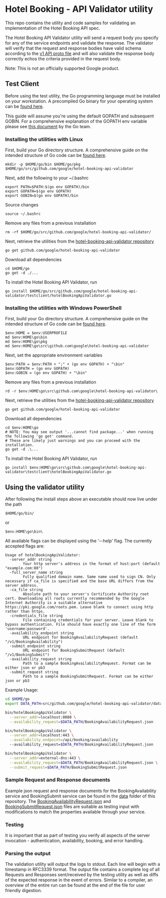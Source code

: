 # Hotel Booking - API Validator utility

This repo contains the utility and code samples for validating an implementation
of the Hotel Booking API spec.

The Hotel Booking API Validator utility will send a request body you specify
for any of the service endpoints and validate the response. The validator will
verify that the request and response bodies have valid schema according to the
[v1 API proto file](./proto/v1.proto) and will also validate the response body
correctly echos the criteria provided in the request body.

Note: This is not an officially supported Google product.

## Test Client

Before using the test utility, the Go programming language must be installed on
your workstation. A precompiled Go binary for your operating system can be
[found here](https://golang.org/dl/).

This guide will assume you're using the default GOPATH and subsequent GOBIN. For
a comprehensive explanation of the GOPATH env variable please see
[this document](https://golang.org/dl/) by the Go team.

### Installing the utilities with Linux

First, build your Go directory structure. A comprehensive guide on the intended
structure of Go code can be [found here](https://golang.org/doc/code.html).

    mkdir -p $HOME/go/bin $HOME/go/pkg $HOME/go/src/github.com/google/hotel-booking-api-validator

Next, add the following to your ~/.bashrc

    export PATH=$PATH:$(go env GOPATH)/bin
    export GOPATH=$(go env GOPATH)
    export GOBIN=$(go env GOPATH)/bin

Source changes

    source ~/.bashrc

Remove any files from a previous installation

    rm -rf $HOME/go/src/github.com/google/hotel-booking-api-validator/

Next, retrieve the utilities from the
[hotel-booking-api-validator repository](https://github.com/google/hotel-booking-api-validator)

    go get github.com/google/hotel-booking-api-validator

Download all dependencies

    cd $HOME/go
    go get -d ./...

To install the Hotel Booking API Validator, run

    go install $HOME/go/src/github.com/google/hotel-booking-api-validator/testclient/hotelBookingApiValidator.go

### Installing the utilities with Windows PowerShell

First, build your Go directory structure. A comprehensive guide on the intended
structure of Go code can be [found here](https://golang.org/doc/code.html).

    $env:HOME = $env:USERPROFILE
    md $env:HOME\go\bin
    md $env:HOME\go\pkg
    md $env:HOME\go\src\github.com\google\hotel-booking-api-validator

Next, set the appropriate environment variables

    $env:PATH = $env:PATH + ";" + (go env GOPATH) + "\bin"
    $env:GOPATH = (go env GOPATH)
    $env:GOBIN = (go env GOPATH) + "\bin"

Remove any files from a previous installation

    rd -r $env:HOME\go\src\github.com\google\hotel-booking-api-validator\

Next, retrieve the utilities from the
[hotel-booking-api-validator repository](https://github.com/google/hotel-booking-api-validator)

    go get github.com/google/hotel-booking-api-validator

Download all dependencies

    cd $env:HOME\go
    # NOTE: You may see output '...cannot find package...' when running the following 'go get' command.
    # These are likely just warnings and you can proceed with the installation.
    go get -d .\...

To install the Hotel Booking API Validator, run

    go install $env:HOME\go\src\github.com\google\hotel-booking-api-validator\testclient\hotelBookingApiValidator.go

## Using the validator utility

After following the install steps above an executable should now live under the
path

    $HOME/go/bin/

or

    $env:HOME\go\bin\

All available flags can be displayed using the '--help' flag. The currently
accepted flags are:

```
Usage of hotelBookingApiValidator:
  -server_addr string
        Your http server's address in the format of host:port (default "example.com:80")
  -full_server_name string
        Fully qualified domain name. Same name used to sign CN. Only necessary if ca_file is specified and the base URL differs from the server address.
  -ca_file string
        Absolute path to your server's Certificate Authority root cert. Downloading all roots currently recommended by the Google Internet Authority is a suitable alternative https://pki.google.com/roots.pem. Leave blank to connect using http rather than https.
  -credentials_file string
        File containing credentials for your server. Leave blank to bypass authentication. File should have exactly one line of the form 'username:password'.
  -availability_endpoint string
        URL endpoint for BookingAvailabilityRequest (default "/v1/BookingAvailability")
  -submit_endpoint string
        URL endpoint for BookingSubmitRequest (default "/v1/BookingSubmit")
  -availability_request string
        Path to a sample BookingAvailabilityRequest. Format can be either json or pb3
  -submit_request string
        Path to a sample BookingSubmitRequest. Format can be either json or pb3
```

Example Usage:

```bash
cd $HOME/go
export DATA_PATH=src/github.com/google/hotel-booking-api-validator/data

bin/hotelBookingApiValidator \
  --server_addr=localhost:8080 \
  --availability_request=$DATA_PATH/BookingAvailabilityRequest.json

bin/hotelBookingApiValidator \
  --server_addr=localhost:443 \
  --availability_endpoint=/api/booking/availability
  --availability_request=$DATA_PATH/BookingAvailabilityRequest.json

bin/hotelBookingApiValidator \
  --server_addr=external-dns:443 \
  --availability_request=$DATA_PATH/BookingAvailabilityRequest.json \
  --submit_request=$DATA_PATH/BookingSubmitRequest.json
```

### Sample Request and Response documents

Example json request and response documents for the BookingAvailability service
and BookingSubmit service can be found in the [data](./data/) folder of this
repository. The
[BookingAvailabilityRequest.json](./data/BookingAvailabilityRequest.json) and
[BookingSubmitRequest.json](./data/BookingSubmitRequest.json) files are suitable
as testing input with modifications to match the properties available through
your service.

### Testing

It is important that as part of testing you verify all aspects of the server
invocation - authentication, availability, booking, and error handling.

### Parsing the output

The validation utility will output the logs to stdout. Each line will begin with
a timestamp in RFC3339 format. The output file contains a complete log of all
Requests and Responses sent/received by the testing utility as well as diffs of
the expected response in the event of errors. Similar to a compiler, an overview
of the entire run can be found at the end of the file for user friendly
digestion.
